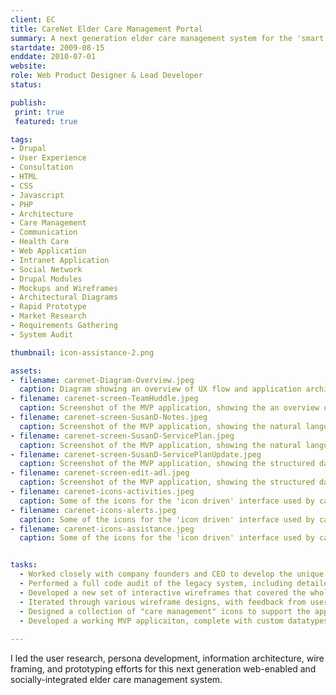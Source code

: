 ```yaml
---
client: EC
title: CareNet Elder Care Management Portal
summary: A next generation elder care management system for the 'smart' campuses developed and managed by Elite Care in the pacific northwest.
startdate: 2009-08-15
enddate: 2010-07-01
website: 
role: Web Product Designer & Lead Developer
status: 

publish:  
 print: true
 featured: true

tags:
- Drupal
- User Experience
- Consultation
- HTML
- CSS
- Javascript
- PHP
- Architecture
- Care Management
- Communication
- Health Care
- Web Application
- Intranet Application
- Social Network
- Drupal Modules
- Mockups and Wireframes
- Architectural Diagrams
- Rapid Prototype
- Market Research
- Requirements Gathering
- System Audit

thumbnail: icon-assistance-2.png

assets: 
- filename: carenet-Diagram-Overview.jpeg
  caption: Diagram showing an overview of UX flow and application architecture for the new system.
- filename: carenet-screen-TeamHuddle.jpeg
  caption: Screenshot of the MVP application, showing the an overview of the care given that day.
- filename: carenet-screen-SusanD-Notes.jpeg
  caption: Screenshot of the MVP application, showing the natural language output of the structured data used to track the care given to residents.
- filename: carenet-screen-SusanD-ServicePlan.jpeg
  caption: Screenshot of the MVP application, showing the natural language output of the structured data used to document a resident's preferences and care needs.
- filename: carenet-screen-SusanD-ServicePlanUpdate.jpeg
  caption: Screenshot of the MVP application, showing the structured data input for documenting a resident's personal preferences.
- filename: carenet-screen-edit-adl.jpeg
  caption: Screenshot of the MVP application, showing the structured data input for documenting a resident's care needs.
- filename: carenet-icons-activities.jpeg
  caption: Some of the icons for the 'icon driven' interface used by care givers to document the care given. These icons represent a variety of activities that a resident might enjoy.
- filename: carenet-icons-alerts.jpeg
  caption: Some of the icons for the 'icon driven' interface used by care givers to document the care given. These icons represent the different kind of alerts generated based on resident interaction.
- filename: carenet-icons-assistance.jpeg
  caption: Some of the icons for the 'icon driven' interface used by care givers to document the care given. These icons represent the assistance services that might be offered by the care staff.


tasks: 
  - Worked closely with company founders and CEO to develop the unique requirements for this visionary care management system.
  - Performed a full code audit of the legacy system, including detailed documentation of how and why it did or did not fill the current requirements.
  - Developed a new set of interactive wireframes that covered the whole care management process according to the new requirements.
  - Iterated through various wireframe designs, with feedback from user testing with staff.
  - Designed a collection of "care management" icons to support the application's user interface needs.
  - Developed a working MVP applicaiton, complete with custom datatypes, unique form widgets and workflows, and a "natural language" system for rendering structured data in a readable journal format.
 
---
```


I led the user research, persona development, information architecture, wire framing, and prototyping efforts for this next generation web-enabled and socially-integrated elder care management system.
